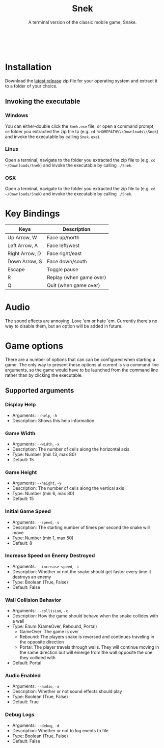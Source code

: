 <h1 align="center">
    Snek
</h1>

<p align="center">
    A terminal version of the classic mobile game, Snake.
</p>
<br/>
<br/>
<br/>
<br/>

# Installation

Download the [latest release](https://github.com/devklick/Snek/releases) zip file for your operating system and extract it to a folder of your choice.

## Invoking the executable

### Windows

You can either-double click the `Snek.exe` file, or open a command prompt, `cd` folder you extracted the zip file to (e.g. `cd %HOMEPATH%\\Downloads\\Snek`) and invoke the executable by calling `Snek.exe`).

### Linux

Open a terminal, navigate to the folder you extracted the zip file to (e.g. `cd ~/Downloads/Snek`) and invoke the executable by calling `./Snek`.

### OSX

Open a terminal, navigate to the folder you extracted the zip file to (e.g. `cd ~/Downloads/Snek`) and invoke the executable by calling `./Snek`.

# Key Bindings

| Keys           | Description             |
| -------------- | ----------------------- |
| Up Arrow, W    | Face up/north           |
| Left Arrow, A  | Face left/west          |
| Right Arrow, D | Face right/east         |
| Down Arrow, S  | Face down/south         |
| Escape         | Toggle pause            |
| R              | Replay (when game over) |
| Q              | Quit (when game over)   |

# Audio

The sound effects are annoying. Love 'em or hate 'em. Currently there's no way to disable them, but an option will be added in future.

# Game options

There are a number of options that can can be configured when starting a game. The only way to present these options at current is via command line arguments, so the game would have to be launched from the command line rather than by clicking the executable.

## Supported arguments
  
### Display Help
- Arguments: `--help`, `-h`
- Description: Shows this help information

### Game Width
- Arguments: `--width`, `-x`
- Description: The number of cells along the horizontal axis
- Type: Number (min 13, max 80)
- Default: 15

### Game Height
- Arguments: `--height`, `-y`
- Description: The number of cells along the vertical axis
- Type: Number (min 6, max 80)
- Default: 15

### Initial Game Speed
- Arguments: `--speed`, `-s`
- Description: The starting number of times per second the snake will move
- Type: Number (min 1, max 50)
- Default: 8

### Increase Speed on Enemy Destroyed
- Arguments: `--increase-speed`, `-i`
- Description: Whether or not the snake should get faster every time it destroys an enemy
- Type: Boolean (True, False)
- Default: False

### Wall Collision Behavior
- Arguments: `--collision`, `-c`
- Description: How the game should behave when the snake collides with a wall
- Type: Enum (GameOver, Rebound, Portal)
  - GameOver: The game is over
  - Rebound: The players snake is reversed and continues traveling in the opposite direction
  - Portal: The player travels through walls. They will continue moving in the same direction but will emerge from the wall opposite the one they collided with
- Default: Portal

### Audio Enabled
- Arguments: `--audio`, `-a`
- Description: Whether or not sound effects should play
- Type: Boolean (True, False)
- Default: True

### Debug Logs
- Arguments: `--debug`, `-d`
- Description: Whether or not to log events to file
- Type: Boolean (True, False)
- Default: False
